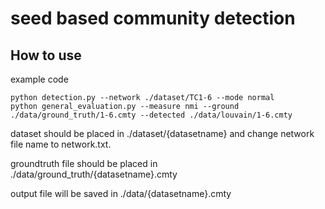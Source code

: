 # seed based community detection

## How to use

example code
```
python detection.py --network ./dataset/TC1-6 --mode normal
python general_evaluation.py --measure nmi --ground ./data/ground_truth/1-6.cmty --detected ./data/louvain/1-6.cmty
```
dataset should be placed in ./dataset/{datasetname} and change network file name to network.txt.

groundtruth file should be placed in ./data/ground_truth/{datasetname}.cmty

output file will be saved in ./data/{datasetname}.cmty
